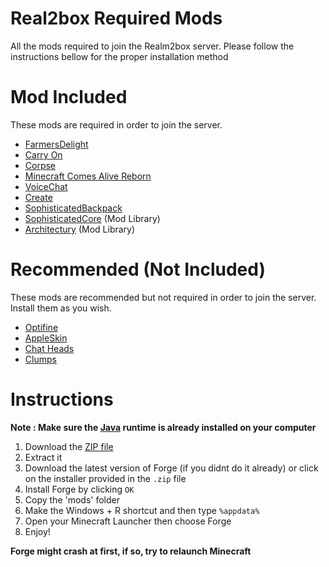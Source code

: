 # Real2box Required Mods 
All the mods required to join the Realm2box server. Please follow the instructions bellow for the proper installation method

# Mod Included  
These mods are required in order to join the server.  

* [FarmersDelight](https://www.curseforge.com/minecraft/mc-mods/farmers-delight) 
* [Carry On](https://legacy.curseforge.com/minecraft/mc-mods/carry-on)
* [Corpse](https://legacy.curseforge.com/minecraft/mc-mods/corpse)
* [Minecraft Comes Alive Reborn](https://www.curseforge.com/minecraft/mc-mods/minecraft-comes-alive-reborn)
* [VoiceChat](https://www.curseforge.com/minecraft/mc-mods/simple-voice-chat)
* [Create](https://www.curseforge.com/minecraft/mc-mods/create) 
* [SophisticatedBackpack](https://www.curseforge.com/minecraft/mc-mods/sophisticated-backpacks)
* [SophisticatedCore](https://www.curseforge.com/minecraft/mc-mods/sophisticated-core) (Mod Library)
* [Architectury](https://www.curseforge.com/minecraft/mc-mods/architectury-api/files) (Mod Library)

# Recommended (Not Included) 
These mods are recommended but not required in order to join the server. Install them as you wish. 

* [Optifine](https://www.optifine.net/home)
* [AppleSkin](https://www.curseforge.com/minecraft/mc-mods/appleskin)
* [Chat Heads](https://www.curseforge.com/minecraft/mc-mods/chat-heads)
* [Clumps](https://legacy.curseforge.com/minecraft/mc-mods/clumps) 

# Instructions  

**Note : Make sure the [Java](https://www.java.com/download/ie_manual.jsp) runtime is already installed on your computer**

1. Download the [ZIP file](https://github.com/bossmosk/R2B_Mods/archive/refs/heads/main.zip)
2. Extract it
3. Download the latest version of Forge (if you didnt do it already) or click on the installer provided in the ```.zip``` file
4. Install Forge by clicking ```OK```
5. Copy the 'mods' folder 
6. Make the Windows + R shortcut and then type ```%appdata%```
7. Open your Minecraft Launcher then choose Forge
8. Enjoy!

**Forge might crash at first, if so, try to relaunch Minecraft**
